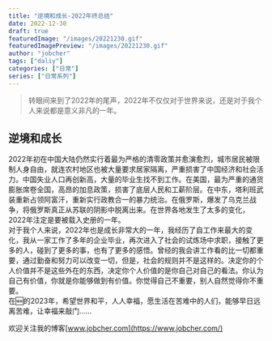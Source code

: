 ```yaml
---
title: "逆境和成长-2022年终总结"
date: 2022-12-30
draft: true
featuredImage: "/images/20221230.gif"
featuredImagePreview: "/images/20221230.gif"
author: "jobcher"
tags: ["daliy"]
categories: ["日常"]
series: ["日常系列"]
---
```

>转眼间来到了2022年的尾声，2022年不仅仅对于世界来说，还是对于我个人来说都是意义非凡的一年。  
## 逆境和成长
2022年初在中国大陆仍然实行着最为严格的清零政策并愈演愈烈，城市居民被限制人身自由，就连农村地区也被大量要求居家隔离，严重损害了中国经济和社会活力。中国失业人口再创新高，大量的毕业生找不到工作。在美国，最为严重的通货膨胀席卷全国，高昂的加息政策，损害了底层人民和工薪阶层。在中东，塔利班武装重新占领阿富汗，重新实行政教合一的暴力统治。在俄罗斯，爆发了乌克兰战争，将俄罗斯真正从苏联的阴影中脱离出来。在世界各地发生了太多的变化，2022年注定是要被载入史册的一年。  
对于我个人来说，2022年也是成长非常大的一年，我经历了自工作来最大的变化，我从一家工作了多年的企业毕业，再次进入了社会的试炼场中求职，接触了更多的人，碰到了更多的事，也有了更多的感悟。曾经的我会讲工作看的比一切都重要，通过勤奋和努力可以改变一切，但是，社会的规则并不是这样的。决定你的个人价值并不是这些外在的东西，决定你个人价值的是你自己对自己的看法。你认为自己有价值，你就是你能够做到有价值。你觉得自己不重要，别人自然觉得你不重要。  
在🆕的2023年，希望世界和平，人人幸福，愿生活在苦难中的人们，能够早日远离苦难，让幸福来敲门……
  
欢迎关注我的博客[www.jobcher.com](https://www.jobcher.com/)